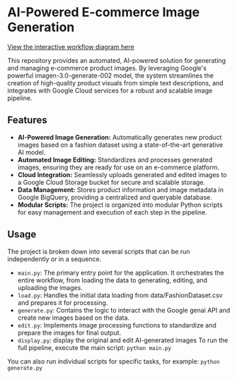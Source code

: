 # AI-Powered E-commerce Image Generation
[View the interactive workflow diagram here](https://honcyeung.github.io/AI-Powered-E-commerce-Image-Generation/)

This repository provides an automated, AI-powered solution for generating and managing e-commerce product images. By leveraging Google's powerful imagen-3.0-generate-002 model, the system streamlines the creation of high-quality product visuals from simple text descriptions, and integrates with Google Cloud services for a robust and scalable image pipeline.

## Features
- **AI-Powered Image Generation:** Automatically generates new product images based on a fashion dataset using a state-of-the-art generative AI model.
- **Automated Image Editing:** Standardizes and processes generated images, ensuring they are ready for use on an e-commerce platform.
- **Cloud Integration:** Seamlessly uploads generated and edited images to a Google Cloud Storage bucket for secure and scalable storage.
- **Data Management:** Stores product information and image metadata in Google BigQuery, providing a centralized and queryable database.
- **Modular Scripts:** The project is organized into modular Python scripts for easy management and execution of each step in the pipeline.

## Usage
The project is broken down into several scripts that can be run independently or in a sequence.
- `main.py`: The primary entry point for the application. It orchestrates the entire workflow, from loading the data to generating, editing, and uploading the images.
- `load.py`: Handles the initial data loading from data/FashionDataset.csv and prepares it for processing.
- `generate.py`: Contains the logic to interact with the Google genai API and create new images based on the data.
- `edit.py`: Implements image processing functions to standardize and prepare the images for final output.
- `display.py`: display the original and edit AI-generated images
To run the full pipeline, execute the main script:
```python main.py```

You can also run individual scripts for specific tasks, for example:
```python generate.py```
